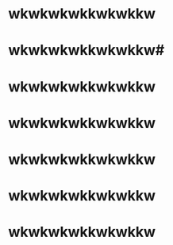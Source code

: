 # wkwkwkwkkwkwkkw
# wkwkwkwkkwkwkkw# 
# wkwkwkwkkwkwkkw
# wkwkwkwkkwkwkkw
# wkwkwkwkkwkwkkw
# wkwkwkwkkwkwkkw
# wkwkwkwkkwkwkkw
